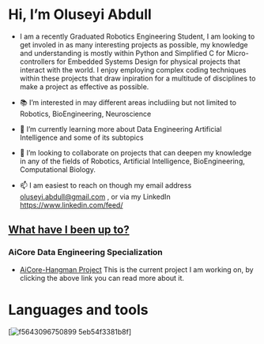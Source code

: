 # Hi, I’m Oluseyi Abdull
- I am a recently Graduated Robotics Engineering Student, I am looking to get involed in as many interesting projects as possible, my knowledge and understanding is mostly within Python and Simplified C for Micro-controllers for Embedded Systems Design
  for physical projects that interact with the world. I enjoy employing complex coding techniques within these projects that draw inpiration for a multitude of disciplines to make a project as effective as possible.
  
- 📚 I’m interested in may different areas includiing but not limited to Robotics, BioEngineering, Neuroscience
  
- 🌱 I’m currently learning more about Data Engineering Artificial Intelligence and some of its subtopics
  
- 💞️ I’m looking to collaborate on projects that can deepen my knowledge in any of the fields of Robotics, Artificial Intelligence, BioEngineering, Computational Biology.
  
- 📫 I am easiest to reach on though my email address oluseyi.abdull@gmail.com , or via my LinkedIn https://www.linkedin.com/feed/

<!---
Oluseyi-Abdull/Oluseyi-Abdull is a ✨ special ✨ repository because its `README.md` (this file) appears on your GitHub profile.
You can click the Preview link to take a look at your changes.
--->
## [What have I been up to?](https://github.com/Oluseyi-Abdull?tab=repositories)

### AiCore Data Engineering Specialization
- [AiCore-Hangman Project](https://github.com/Oluseyi-Abdull/AiCore-Hangman)
  This is the current project I am working on, by clicking the above link you can read more about it.

# Languages and tools 

[![f5643096750899 5eb54f3381b8f](https://www.python.org/)]
